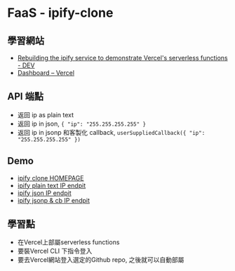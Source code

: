 # FaaS - ipify-clone

## 學習網站
- [Rebuilding the ipify service to demonstrate Vercel's serverless functions - DEV](https://dev.to/kallmanation/rebuilding-the-ipify-service-to-demonstrate-vercel-s-serverless-functions-1k9g)
- [Dashboard – Vercel](https://vercel.com/re4388/ipify-clone/deployments)


## API 端點
- 返回 ip as plain text
- 返回 ip in json, `{ "ip": "255.255.255.255" }`
- 返回 ip in jsonp 和客製化 callback, `userSuppliedCallback({ "ip": "255.255.255.255" })`

## Demo
- [ipify clone HOMEPAGE](https://ipify-clone-1vhuvfayz.now.sh/)
- [ipify plain text IP endpit](https://ipify-clone.re4388.now.sh/api/text)
- [ipify json IP endpit](https://ipify-clone.re4388.now.sh/api/json)
- [ipify jsonp & cb IP endpit](https://ipify-clone.re4388.now.sh/api/jsonp/TypeWhatYouLike)


## 學習點
- 在Vercel上部屬serverless functions
- 要裝Vercel CLI 下指令登入
- 要去Vercel網站登入選定的Github repo, 之後就可以自動部屬


